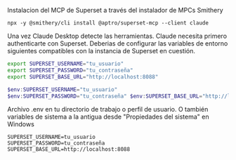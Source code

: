 
Instalacion del MCP de Superset a través del instalador de MPCs Smithery
```
npx -y @smithery/cli install @aptro/superset-mcp --client claude
```
Una vez Claude Desktop detecte las herramientas. Claude necesita primero authenticarte con Superset. Deberias de configurar las variables de entorno siguientes compatibles con la instancia de Superset en cuestión.

```bash
export SUPERSET_USERNAME="tu_usuario" 
export SUPERSET_PASSWORD="tu_contraseña" 
export SUPERSET_BASE_URL="http://localhost:8088"
```

```powershell
$env:SUPERSET_USERNAME="tu_usuario" 
$env:SUPERSET_PASSWORD="tu_contraseña" $env:SUPERSET_BASE_URL="http://localhost:8088"
```
Archivo .env en tu directorio de trabajo o perfil de usuario. O también variables de sistema a la antigua desde "Propiedades del sistema" en Windows
```
SUPERSET_USERNAME=tu_usuario 
SUPERSET_PASSWORD=tu_contraseña 
SUPERSET_BASE_URL=http://localhost:8088
```
